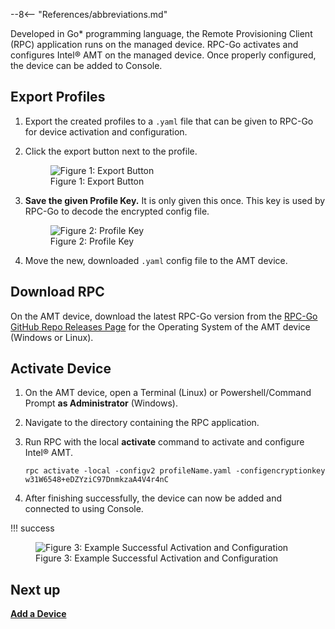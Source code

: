 --8<-- "References/abbreviations.md"

Developed in Go* programming language, the Remote Provisioning Client (RPC) application runs on the managed device. RPC-Go activates and configures Intel® AMT on the managed device. Once properly configured, the device can be added to Console.

## Export Profiles

1. Export the created profiles to a `.yaml` file that can be given to RPC-Go for device activation and configuration.

2. Click the export button next to the profile.

    <figure class="figure-image">
        <img src="..\..\..\assets\images\Console_ExportProfile.png" alt="Figure 1: Export Button">
        <figcaption>Figure 1: Export Button</figcaption>
    </figure>

3. **Save the given Profile Key.** It is only given this once. This key is used by RPC-Go to decode the encrypted config file.

    <figure class="figure-image">
        <img src="..\..\..\assets\images\Console_ProfileKey.png" alt="Figure 2: Profile Key">
        <figcaption>Figure 2: Profile Key</figcaption>
    </figure>

4. Move the new, downloaded `.yaml` config file to the AMT device.

## Download RPC

On the AMT device, download the latest RPC-Go version from the [RPC-Go GitHub Repo Releases Page](https://github.com/open-amt-cloud-toolkit/rpc-go/releases) for the Operating System of the AMT device (Windows or Linux).

## Activate Device

1. On the AMT device, open a Terminal (Linux) or Powershell/Command Prompt **as Administrator** (Windows).

2. Navigate to the directory containing the RPC application.

3. Run RPC with the local **activate** command to activate and configure Intel® AMT.

    ```
    rpc activate -local -configv2 profileName.yaml -configencryptionkey w31W6548+eDZYziC97DnmkzaA4V4r4nC
    ```

4. After finishing successfully, the device can now be added and connected to using Console. 

!!! success
    <figure class="figure-image">
        <img src="..\..\..\assets\images\Console_DeviceActivation.png" alt="Figure 3: Example Successful Activation and Configuration">
        <figcaption>Figure 3: Example Successful Activation and Configuration</figcaption>
    </figure>

## Next up

[**Add a Device**](addDevice.md)